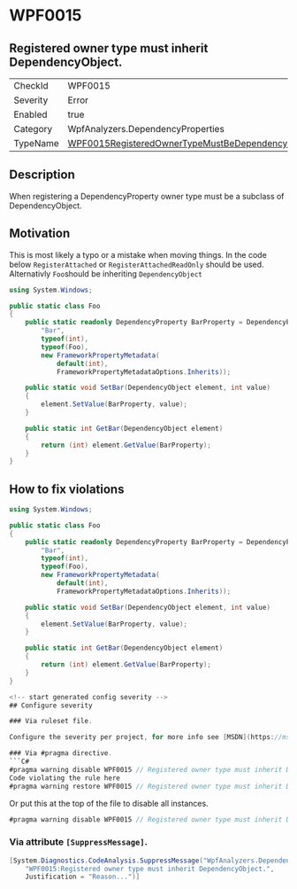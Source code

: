 # WPF0015
## Registered owner type must inherit DependencyObject.

<!-- start generated table -->
<table>
<tr>
  <td>CheckId</td>
  <td>WPF0015</td>
</tr>
<tr>
  <td>Severity</td>
  <td>Error</td>
</tr>
<tr>
  <td>Enabled</td>
  <td>true</td>
</tr>
<tr>
  <td>Category</td>
  <td>WpfAnalyzers.DependencyProperties</td>
</tr>
<tr>
  <td>TypeName</td>
  <td><a href="https://github.com/DotNetAnalyzers/WpfAnalyzers/blob/master/WpfAnalyzers.Analyzers/DependencyProperties/WPF0015RegisteredOwnerTypeMustBeDependencyObject.cs">WPF0015RegisteredOwnerTypeMustBeDependencyObject</a></td>
</tr>
</table>
<!-- end generated table -->

## Description

When registering a DependencyProperty owner type must be a subclass of DependencyObject.

## Motivation

This is most likely a typo or a mistake when moving things. In the code below `RegisterAttached` or `RegisterAttachedReadOnly` should be used.
Alternativly `Foo`should be inheriting `DependencyObject`

```C#
using System.Windows;

public static class Foo
{
    public static readonly DependencyProperty BarProperty = DependencyProperty.Register(
        "Bar",
        typeof(int), 
        typeof(Foo), 
        new FrameworkPropertyMetadata(
            default(int), 
            FrameworkPropertyMetadataOptions.Inherits));

    public static void SetBar(DependencyObject element, int value)
    {
        element.SetValue(BarProperty, value);
    }

    public static int GetBar(DependencyObject element)
    {
        return (int) element.GetValue(BarProperty);
    }
}
```

## How to fix violations

```C#
using System.Windows;

public static class Foo
{
    public static readonly DependencyProperty BarProperty = DependencyProperty.RegisterAttached(
        "Bar",
        typeof(int), 
        typeof(Foo), 
        new FrameworkPropertyMetadata(
            default(int), 
            FrameworkPropertyMetadataOptions.Inherits));

    public static void SetBar(DependencyObject element, int value)
    {
        element.SetValue(BarProperty, value);
    }

    public static int GetBar(DependencyObject element)
    {
        return (int) element.GetValue(BarProperty);
    }
}

<!-- start generated config severity -->
## Configure severity

### Via ruleset file.

Configure the severity per project, for more info see [MSDN](https://msdn.microsoft.com/en-us/library/dd264949.aspx).

### Via #pragma directive.
```C#
#pragma warning disable WPF0015 // Registered owner type must inherit DependencyObject.
Code violating the rule here
#pragma warning restore WPF0015 // Registered owner type must inherit DependencyObject.
```

Or put this at the top of the file to disable all instances.
```C#
#pragma warning disable WPF0015 // Registered owner type must inherit DependencyObject.
```

### Via attribute `[SuppressMessage]`.

```C#
[System.Diagnostics.CodeAnalysis.SuppressMessage("WpfAnalyzers.DependencyProperties", 
    "WPF0015:Registered owner type must inherit DependencyObject.", 
    Justification = "Reason...")]
```
<!-- end generated config severity -->